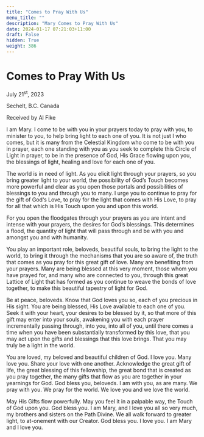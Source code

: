 ```yaml
---
title: "Comes to Pray With Us"
menu_title: ""
description: "Mary Comes to Pray With Us"
date: 2024-01-17 07:21:03+11:00
draft: False
hidden: True
weight: 386
---
```

# Comes to Pray With Us

July 21<sup>st</sup>, 2023

Sechelt, B.C. Canada

Received by Al Fike  



I am Mary. I come to be with you in your prayers today to pray with you, to minister to you, to help bring light to each one of you. It is not just I who comes, but it is many from the Celestial Kingdom who come to be with you in prayer, each one standing with you as you seek to complete this Circle of Light in prayer, to be in the presence of God, His Grace flowing upon you, the blessings of light, healing and love for each one of you.

The world is in need of light. As you elicit light through your prayers, so you bring greater light to your world, the possibility of God’s Touch becomes more powerful and clear as you open those portals and possibilities of blessings to you and through you to many. I urge you to continue to pray for the gift of God‘s Love, to pray for the light that comes with His Love, to pray for all that which is His Touch upon you and upon this world.

For you open the floodgates through your prayers as you are intent and intense with your prayers, the desires for God’s blessings. This determines a flood, the quantity of light that will pass through and be with you and amongst you and with humanity.

You play an important role, beloveds, beautiful souls, to bring the light to the world, to bring it through the mechanisms that you are so aware of, the truth that comes as you pray for this great gift of love. Many are benefiting from your prayers. Many are being blessed at this very moment, those whom you have prayed for, and many who are connected to you, through this great Lattice of Light that has formed as you continue to weave the bonds of love together, to make this beautiful tapestry of light for God.

Be at peace, beloveds. Know that God loves you so, each of you precious in His sight. You are being blessed, His Love available to each one of you. Seek it with your heart, your desires to be blessed by it, so that more of this gift may enter into your souls, awakening you with each prayer incrementally passing through, into you, into all of you, until there comes a time when you have been substantially transformed by this love, that you may act upon the gifts and blessings that this love brings. That you may truly be a light in the world.

You are loved, my beloved and beautiful children of God. I love you. Many love you. Share your love with one another. Acknowledge the great gift of life, the great blessing of this fellowship, the great bond that is created as you pray together, the many gifts that flow as you are together in your yearnings for God. God bless you, beloveds. I am with you, as are many. We pray with you. We pray for the world. We love you and we love the world.

May His Gifts flow powerfully. May you feel it in a palpable way, the Touch of God upon you. God bless you. I am Mary, and I love you all so very much, my brothers and sisters on the Path Divine. We all walk forward to greater light, to at-onement with our Creator. God bless you. I love you. I am Mary and I love you.